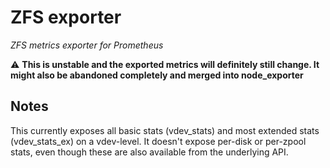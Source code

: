 # ZFS exporter

_ZFS metrics exporter for Prometheus_

:warning: **This is unstable and the exported metrics will definitely still change. It might also be
abandoned completely and merged into node_exporter**

## Notes

This currently exposes all basic stats (vdev_stats) and most extended stats (vdev_stats_ex) on a
vdev-level. It doesn't expose per-disk or per-zpool stats, even though these are also available from
the underlying API.
